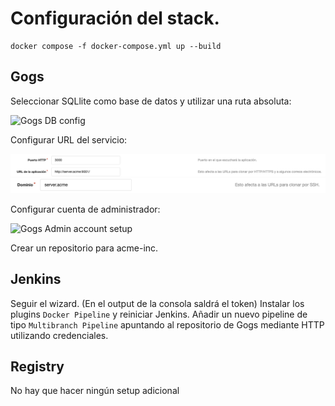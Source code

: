 # Configuración del stack.

```
docker compose -f docker-compose.yml up --build
```

## Gogs

Seleccionar SQLlite como base de datos y utilizar una ruta absoluta:

![Gogs DB config](../../../img/gogs_db_config.png)

Configurar URL del servicio:

![Gogs URL config](../../../img/gogs_domain_config_dist_1.png)
![Gogs URL config](../../../img/gogs_domain_config_dist_2.png)

Configurar cuenta de administrador:

![Gogs Admin account setup](../../../img/gogs_admin.png)

Crear un repositorio para acme-inc.

## Jenkins

Seguir el wizard. (En el output de la consola saldrá el token)
Instalar los plugins `Docker Pipeline` y reiniciar Jenkins.
Añadir un nuevo pipeline de tipo `Multibranch Pipeline` apuntando al repositorio de Gogs mediante HTTP utilizando credenciales.

## Registry

No hay que hacer ningún setup adicional

